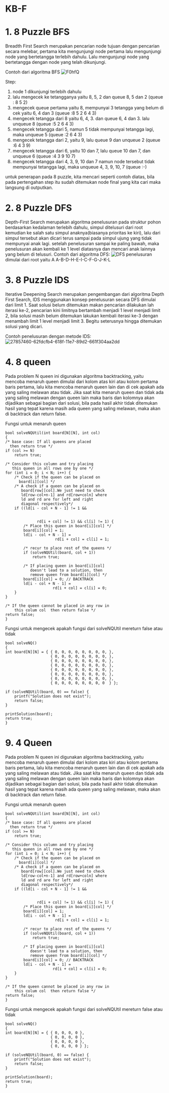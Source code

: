 # KB-F

# 1. 8 Puzzle BFS
Breadth First Search merupakan pencarian node tujuan dengan pencarian secara melebar, pertama kita mengunjungi node pertama lalu mengunjungi node yang bertetangga terlebih dahulu. Lalu mengunjungi node yang bertetangga dengan node yang telah dikunjungi.

Contoh dari algoritma BFS
![F0hfQ](https://user-images.githubusercontent.com/61219666/77388940-2c271d80-6dc4-11ea-8004-471f64f0ff6c.gif)

Step:
1. node 1 dikunjungi terlebih dahulu
2. lalu mengecek ke tetangganya yaitu 8, 5, 2 dan queue 8, 5 dan 2
(queue : 8 5 2)
3. mengecek queue pertama yaitu 8, mempunyai 3 tetangga yang belum di cek yaitu 6, 4 dan 3
(queue :8 5 2 6 4 3)
4. mengecek tetangga dari 8 yaitu 6, 4, 3. dan queue 6, 4 dan 3. lalu unqueue 8
(queue :5 2 6 4 3)
6. mengecek tetangga dari 5, namun 5 tidak mempunyai tetangga lagi, maka unqueue 5
(queue :2 6 4 3)
7. mengecek tetangga dari 2, yaitu 9, lalu queue 9 dan unqueue 2
(queue :6 4 3 9)
8. mengecek tetangga dari 6, yaitu 10 dan 7, lalu queue 10 dan 7, dan unqueue 6
(queue :4 3 9 10 7)
10. mengecek tetangga dari 4, 3, 9, 10 dan 7 namun node tersebut tidak mempunyai tetangga lagi, maka unqueue 4, 3, 9, 10, 7
(queue :-)

untuk penerapan pada 8 puzzle, kita mencari seperti contoh diatas, bila pada pertengahan step itu sudah ditemukan node final yang kita cari maka langsung di outputkan.

# 2. 8 Puzzle DFS
Depth-First Search merupakan algoritma penelusuran pada struktur pohon berdasarkan kedalaman terlebih dahulu, simpul ditelusuri dari root kemudian ke salah satu simpul anaknya(biasanya prioritas ke kiri), lalu dari simpul tersebut akan dicari terus sampai pada simpul ujung yang tidak mempunyai anak lagi. setelah penelusuran sampai ke paling bawah, maka penelusuran akan kembali ke 1 level diatasnya dan mencari anak lainnya yang belum di telusuri.
Contoh dari algoritma DFS:
![DFS](https://user-images.githubusercontent.com/61219666/80278302-53ed0680-871f-11ea-9a81-41087906a74f.png)
penelusuran dimulai dari root yaitu A
A-B-D-H-E-I-C-F-G-J-K-L

# 3. 8 Puzzle IDS
Iterative Deepening Search merupakan pengembangan dari algoritma Depth First Search, IDS menggunakan konsep penelusuran secara DFS dimulai dari limit 1. Saat solusi belum ditemukan makan pencarian dilakukan lah iterasi ke-2, pencarian kini limitnya bertambah menjadi 1 level menjadi limit 2, bila solusi masih belum ditemukan lakukan kembali iterasi ke-3 dengan menambah limit 1 level menjadi limit 3. Begitu seterusnya hingga ditemukan solusi yang dicari.

Contoh penelusuran dengan metode IDS:
![27857460-62fdcfb4-618f-11e7-89d2-661f304aa2dd](https://user-images.githubusercontent.com/61219666/80278697-a7148880-8722-11ea-85f1-2f7a9f373e03.png)

# 4. 8 queen
Pada problem N queen ini digunakan algoritma backtracking, yaitu mencoba menaruh queen dimulai dari kolom atas kiri atau kolom pertama baris pertama, lalu kita mencoba menaruh queen lain dan di cek apakah ada yang saling melawan atau tidak. Jika saat kita menaruh queen dan tidak ada yang saling melawan dengan queen lain maka baris dan kolomnya akan dijadikan sebagai bagian dari solusi, bila pada hasil akhir tidak ditemukan hasil yang tepat karena masih ada queen yang saling melawan, maka akan di backtrack dan return false.

Fungsi untuk menaruh queen

    bool solveNQUtil(int board[N][N], int col) 
    { 
    /* base case: If all queens are placed 
      then return true */
    if (col >= N) 
        return true; 
  
    /* Consider this column and try placing 
       this queen in all rows one by one */
    for (int i = 0; i < N; i++) { 
        /* Check if the queen can be placed on 
          board[i][col] */
        /* A check if a queen can be placed on  
           board[row][col].We just need to check 
           ld[row-col+n-1] and rd[row+coln] where 
           ld and rd are for left and right  
           diagonal respectively*/
        if ((ld[i - col + N - 1] != 1 && 
        
        
                  rd[i + col] != 1) && cl[i] != 1) { 
            /* Place this queen in board[i][col] */
            board[i][col] = 1; 
            ld[i - col + N - 1] = 
                          rd[i + col] = cl[i] = 1; 
  
            /* recur to place rest of the queens */
            if (solveNQUtil(board, col + 1)) 
                return true; 
  
            /* If placing queen in board[i][col] 
               doesn't lead to a solution, then 
               remove queen from board[i][col] */
            board[i][col] = 0; // BACKTRACK 
            ld[i - col + N - 1] = 
                         rd[i + col] = cl[i] = 0; 
        } 
    } 
  
    /* If the queen cannot be placed in any row in 
        this colum col  then return false */
    return false; 
    } 
Fungsi untuk mengecek apakah fungsi dari solveNQUtil mereturn false atau tidak

    bool solveNQ() 
    { 
    int board[N][N] = { { 0, 0, 0, 0, 0, 0, 0, 0, }, 
                        { 0, 0, 0, 0, 0, 0, 0, 0, }, 
                        { 0, 0, 0, 0, 0, 0, 0, 0, }, 
                        { 0, 0, 0, 0, 0, 0, 0, 0, },
                        { 0, 0, 0, 0, 0, 0, 0, 0, }, 
                        { 0, 0, 0, 0, 0, 0, 0, 0, }, 
                        { 0, 0, 0, 0, 0, 0, 0, 0, }, 
                        { 0, 0, 0, 0, 0, 0, 0, 0  } }; 
  
    if (solveNQUtil(board, 0) == false) { 
        printf("Solution does not exist"); 
        return false; 
    } 
  
    printSolution(board); 
    return true; 
    } 

# 9. 4 Queen
Pada problem N queen ini digunakan algoritma backtracking, yaitu mencoba menaruh queen dimulai dari kolom atas kiri atau kolom pertama baris pertama, lalu kita mencoba menaruh queen lain dan di cek apakah ada yang saling melawan atau tidak. Jika saat kita menaruh queen dan tidak ada yang saling melawan dengan queen lain maka baris dan kolomnya akan dijadikan sebagai bagian dari solusi, bila pada hasil akhir tidak ditemukan hasil yang tepat karena masih ada queen yang saling melawan, maka akan di backtrack dan return false.

Fungsi untuk menaruh queen

    bool solveNQUtil(int board[N][N], int col) 
    { 
    /* base case: If all queens are placed 
      then return true */
    if (col >= N) 
        return true; 
  
    /* Consider this column and try placing 
       this queen in all rows one by one */
    for (int i = 0; i < N; i++) { 
        /* Check if the queen can be placed on 
          board[i][col] */
        /* A check if a queen can be placed on  
           board[row][col].We just need to check 
           ld[row-col+n-1] and rd[row+coln] where 
           ld and rd are for left and right  
           diagonal respectively*/
        if ((ld[i - col + N - 1] != 1 && 
        
        
                  rd[i + col] != 1) && cl[i] != 1) { 
            /* Place this queen in board[i][col] */
            board[i][col] = 1; 
            ld[i - col + N - 1] = 
                          rd[i + col] = cl[i] = 1; 
  
            /* recur to place rest of the queens */
            if (solveNQUtil(board, col + 1)) 
                return true; 
  
            /* If placing queen in board[i][col] 
               doesn't lead to a solution, then 
               remove queen from board[i][col] */
            board[i][col] = 0; // BACKTRACK 
            ld[i - col + N - 1] = 
                         rd[i + col] = cl[i] = 0; 
        } 
    } 
  
    /* If the queen cannot be placed in any row in 
        this colum col  then return false */
    return false; 
    } 
Fungsi untuk mengecek apakah fungsi dari solveNQUtil mereturn false atau tidak

    bool solveNQ() 
    { 
    int board[N][N] = { { 0, 0, 0, 0 }, 
                        { 0, 0, 0, 0 }, 
                        { 0, 0, 0, 0 }, 
                        { 0, 0, 0, 0 } }; 
  
    if (solveNQUtil(board, 0) == false) { 
        printf("Solution does not exist"); 
        return false; 
    } 
  
    printSolution(board); 
    return true; 
    } 




